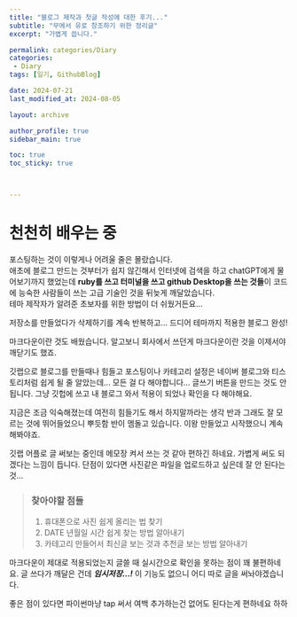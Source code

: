 ```yaml
---
title: "블로그 제작과 첫글 작성에 대한 후기..."
subtitle: "무에서 유로 창조하기 위한 정리글"
excerpt: "가볍게 씁니다."

permalink: categories/Diary
categories:
 - Diary
tags: [일기, GithubBlog]

date: 2024-07-21
last_modified_at: 2024-08-05

layout: archive

author_profile: true
sidebar_main: true

toc: true
toc_sticky: true



---
```





# 천천히 배우는 중

포스팅하는 것이 이렇게나 어려울 줄은 몰랐습니다.  
애초에 블로그 만드는 것부터가 쉽지 않긴해서 인터넷에 검색을 하고 chatGPT에게 물어보기까지 했었는데 **ruby를 쓰고 터미널을 쓰고 github Desktop을 쓰는 것들**이 코드에 능숙한 사람들이 쓰는 고급 기술인 것을 뒤늦게 깨달았습니다.  
테마 제작자가 알려준 초보자를 위한 방법이 더 쉬웠거든요...

저장소를 만들었다가 삭제하기를 계속 반복하고... 드디어 테마까지 적용한 블로그 완성!

마크다운이란 것도 배웠습니다. 알고보니 회사에서 쓰던게 마크다운이란 것을 이제서야 깨닫기도 했죠.

깃랩으로 블로그를 만들때나 힘들고 포스팅이나 카테고리 설정은 네이버 블로그와 티스토리처럼 쉽게 될 줄 알았는데...
모든 걸 다 해야합니다... 글쓰기 버튼을 만드는 것도 안됩니다. 그냥 깃헙에 쓰고 내 블로그 와서 적용이 되었나 확인을 다 해야해요.

지금은 조금 익숙해졌는데 여전히 힘들기도 해서 하지말까라는 생각 반과 그래도 잘 모르는 것에 뛰어들었으니 뿌듯함 반이 멤돌고 있습니다. 이왕 만들었고 시작했으니 계속 해봐야죠.


깃랩 어플로 글 써보는 중인데 메모장 켜서 쓰는 것 같아 편하긴 하네요. 가볍게 써도 되겠다는 느낌이 듭니다. 단점이 있다면 사진같은 파일을 업로드하고 싶은데 잘 안 된다는 것...

>### 찾아야할 점들
>1.  휴대폰으로 사진 쉽게 올리는 법 찾기
>2.  DATE 년월일 시간 쉽게 찾는 방법 알아내기
>3.  카테고리 만들어서 최신글 보는 것과 추천글 보는 방법 알아내기

마크다운이 제대로 적용되었는지 글쓸 때 실시간으로 확인을 못하는 점이 꽤 불편하네요. 글 쓰다가 깨달은 건데 _**임시저장...!**_ 이 기능도 없으니 어디 따로 글을 써놔야겠습니다.

좋은 점이 있다면 파이썬마냥 tap 써서 여백 추가하는건 없어도 된다는게 편하네요 하하

